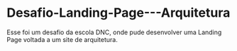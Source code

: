 # Desafio-Landing-Page---Arquitetura
Esse foi um desafio da escola DNC, onde pude desenvolver uma  Landing Page voltada a um site de arquitetura.
